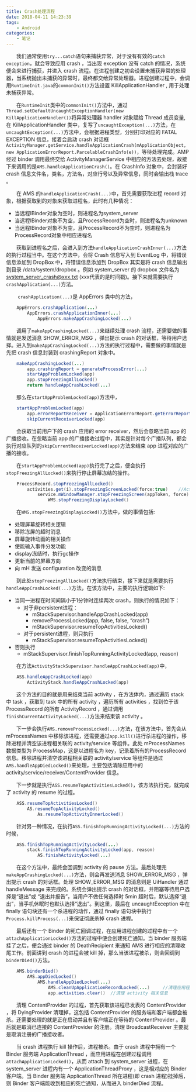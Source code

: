 ```yaml
---
title: Crash处理流程
date: 2018-04-11 14:23:39
tags:
	- Android
categories:
	- 笔记
---
```


&emsp;&emsp;我们通常使用`try...catch`语句来捕获异常，对于没有有效的`catch exception`，就会导致应用 crash ，当出现 exception 没有 catch 的情况，系统便会来进行捕获，并进入 crash 流程。在进程创建之初会设置未捕获异常的处理器，当系统抛出未捕获的异常时，最终都交给异常处理器。进程创建过程中，会调用`RuntimeInit.java`的`commonInit()`方法设置 KillApplicationHandler , 用于处理未捕获异常。

&emsp;&emsp;在`RuntimeInit`类中的`commonInit()`方法中，通过`Thread.setDefaultUncaughtExceptionHandler(new KillApplicationHandler())`将异常处理器 handler 对象赋给 Thread 成员变量,在 KillApplicationHandler 类中，复写了`uncaughtException(...)`方法，在`uncaughtException(...)`方法中，会根据进程类型，分别打印对应的 FATAL EXCEPTION 信息，接着会启动 crash 对话框`ActivityManager.getService.handleApplicationCrash(mApplicationObject, new ApplicationErrorReport.ParcelableCrashInfo(e))`，等待处理完成。AMP 经过 binder 调用最终交给 ActivityManagerService 中相应的方法去处理，故接下来调用的是`AMS.handleApplicationCrash()`。在 CrashInfo 对象中，会封装好 crash 信息文件名，类名，方法名，对应行号以及异常信息，同时会输出栈 trace 。

&emsp;&emsp;在 AMS 的`handleApplicationCrash(...)`中，首先需要获取进程 record 对象，根据获取到的对象来获取进程名，此时有几种情况：

* 当远程IBinder对象为空时，则进程名为system_server
* 当远程IBinder对象不为空，且ProcessRecord为空时，则进程名为unknown
* 当远程IBinder对象不为空，且ProcessRecord不为空时，则进程名为ProcessRecord对象中相应进程名

&emsp;&emsp;获取到进程名之后，会进入到方法`handleApplicationCrashInner(...)`方法的执行过程当中。在这个方法中，会将 Crash 信息写入到 EventLog 中，将错误信息添加到 DropBox 中，将错误信息添加到 DropBox 其实是将 crash 信息输出到目录 /data/system/dropbox 。例如 system_server 的 dropbox 文件名为 system_server_crash@xxx.txt (xxx代表的是时间戳)。接下来就需要执行`crashApplication(...)`方法。

&emsp;&emsp; `crashApplication(...)`是 AppErrors 类中的方法，

```java
	AppErrors.crashApplication(...)
		AppErrors.crashApplicationInner(...)
			AppErrors.makeAppCrashingLocked(...)
```

&emsp;&emsp;调用了`makeAppCrashingLocked(...)`来继续处理 crash 流程，还需要做的事情就是发送消息 SHOW_ERROR_MSG ，弹出提示 crash 的对话框，等待用户选择。进入到`makeAppCrashingLocked(...)`方法的执行过程中，需要做的事情就是先把 crash 信息封装到 crashingReport 对象中。

```java
	makeAppCrashingLocked(...)
		app.crashingReport = generateProcessError(...)
		startAppProblemLocked(app)
		app.stopFreezingAllLocked()
		return handleAppCrashLocked(...)
```

&emsp;&emsp;那么在`startAppProblemLocked(app)`方法中，

```java
	startAppProblemLocked(app)
		app.errorReportReceiver = ApplicationErrorReport.getErrorReportReceiver(...)
		skipCurrentReceiverLocked(app)
```

&emsp;&emsp;会获取当前用户下的 crash 应用的 error receiver，然后会忽略当前 app 的广播接收。在忽略当前 app 的广播接收过程中，其实是针对每个广播队列，都会执行对应队列的`skipCurrentReceiverLocked(app)`方法来结束 app 进程对应的广播的接收。

&emsp;&emsp;在`startAppProblemLocked(app)`执行完了之后，便会执行`stopFreezingAllLocked()`来执行停止屏幕冻结的操作。

```java
	ProcessRecord.stopFreezingAllLocked()
		activities.get(i).stopFreezingScreenLocked(force:true)    //ActivityRecord.stopFreezingScreenLocked
			service.mWindowManager.stopFreezingScreen(appToken, force)	//WMS.stopFreezingScreen
				WMS.stopFreezingDisplayLocked()
```

&emsp;&emsp;在`WMS.stopFreezingDisplayLocked()`方法中，做的事情包括:

* 处理屏幕旋转相关逻辑
* 移除冻屏的超时消息
* 屏幕旋转动画的相关操作
* 使能输入事件分发功能
* display冻结时，执行gc操作
* 更新当前的屏幕方向
* 向 mH 发送 configuration 改变的消息

&emsp;&emsp;到此处`stopFreezingAllLocked()`方法执行结束，接下来就是需要执行`handleAppCrashLocked(...)`方法，在该方法中，主要的执行逻辑如下:

* 当同一进程在时间间隔小于1分钟时连续两次 crash，则执行的情况如下：
	* 对于非persistent进程：
		* mStackSupervisor.handleAppCrashLocked(app)
		* removeProcessLocked(app, false, false, “crash”)
		* mStackSupervisor.resumeTopActivitiesLocked()
	* 对于persistent进程，则只执行
		* mStackSupervisor.resumeTopActivitiesLocked()
* 否则执行
	* mStackSupervisor.finishTopRunningActivityLocked(app, reason)

&emsp;&emsp;在方法`ActivityStackSupervisor.handleAppCrashLocked(app)`中，

```java
	ASS.handleAppCrashLocked(app)
		ActivityStack.handleAppCrashLocked(app)
```

&emsp;&emsp;这个方法的目的就是用来结束当前 activity ，在方法体内，通过遍历 stack 中 task ，获取到 task 中的所有 activity ，遍历所有 activities ，找到位于该 ProcessRecord 的所有 ActivityRecord ，通过调用`finishCurrentActivityLocked(...)`方法来结束该 activity 。

&emsp;&emsp;下一步会执行`AMS.removeProcessLocked(...)`方法，在该方法中，首先会从 mProcessNames 中移除该进程，还需要通过`app.kill()`进行杀进程的操作，移除进程并清空该进程相关联的 activity/service 等组件。此处 mProcessNames 数据类型为 ProcessMap，这是以进程名为 key，记录着所有的ProcessRecord 信息。移除进程并清空该进程相关联的 activity/service 等组件是通过`AMS.handleAppDiedLocked()`来处理，主要包括清除应用中的 activity/service/receiver/ContentProvider 信息。

&emsp;&emsp;下一步就是执行`ASS.resumeTopActivitiesLocked()`，该方法执行完，就完成了 activity 的 resume 的过程。

```java
	ASS.resumeTopActivitiesLocked()
		AS.resumeTopActivityLocked()
			As.resumeTopActivityInnerLocked()
```

&emsp;&emsp;针对另一种情况，在执行`ASS.finishTopRunningActivityLocked(...)`方法的时候，

```java
	ASS.finishTopRunningActivityLocked(...)
		stack.finishTopRunningActivityLocked(app, reason)
			AS.finishActivityLocked(...)
```

&emsp;&emsp;在这个方法中，最终会回调到 activity 的 pause 方法。最后处理完`makeAppCrashingLocked(...)`方法，则会再发送消息 SHOW_ERROR_MSG ，弹出提示 crash 的对话框。处理 SHOW_ERROR_MSG 的消息则是 UiHandler 通过 handleMessage 来完成的。系统会弹出提示 crash 的对话框，并阻塞等待用户选择是“退出”或 “退出并报告”，当用户不做任何选择时 5min 超时后，默认选择“退出”，当手机休眠时也默认选择“退出”。到这里，最后在 uncaughtException 中在 finally 语句块还有一个杀进程的动作，通过 finally 语句块中执行`Process.killProcess(...)`来保证彻底杀掉 crash 进程。

&emsp;&emsp;最后还有一个 Binder 的死亡回调过程，在应用进程创建的过程中有一个`attachApplicationLocked()`方法的过程中便会创建死亡通知。当 binder 服务端挂了之后，便会通过 binder 的 DeathRecipient 来通知 AMS 进行相应的清理收尾工作。前面讲到 crash 的进程会被 kill 掉，那么当该进程被杀，则会回调到`binderDied()`方法。

```java
	AMS.binderDied()
		AMS.appDiedLocked()
			AMS.handleAppDiedLocked(...)
				AMS.cleanUpApplicationRecordLocked(...) 	//清理应用程序service, BroadcastReceiver, ContentProvider相关信息
				app.activities.clear() 	//清理 activity 相关信息
```

&emsp;&emsp;清理 ContentProvider 的过程，首先获取该进程已发表的 ContentProvider ，将 DyingProvider 清理掉，这包括 ContentProvider 的服务端和客户端都会被杀。还需要处理的就是正在启动并且有客户端正在等待的 ContentProvider 。最后就是取消已连接的 ContentProvider 的注册。清理 BroadcastReceiver 主要就是取消注册的广播接收者。

&emsp;&emsp;当 crash 进程执行 kill 操作后，进程被杀。由于 crash 进程中拥有一个 Binder 服务端 ApplicationThread ，而应用进程在创建过程调用`attachApplicationLocked()`，从而 attach 到 system_server 进程，在 system_server 进程内有一个 ApplicationThreadProxy ，这是相对应的 Binder 客户端。当 Binder 服务端 ApplicationThread 所在进程(即 crash 进程)挂掉后，则 Binder 客户端能收到相应的死亡通知，从而进入 binderDied 流程。


